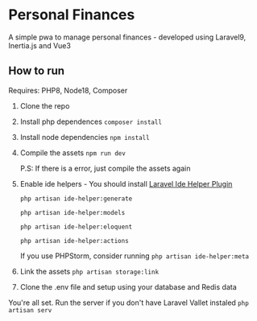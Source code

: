 # Personal Finances
A simple pwa to manage personal finances - developed using Laravel9, Inertia.js and Vue3

## How to run
Requires: PHP8, Node18, Composer

1. Clone the repo


2. Install php dependences
`composer install`


3. Install node dependencies 
`npm install`


4. Compile the assets
`npm run dev`

    P.S: If there is a error, just compile the assets again

5. Enable ide helpers - You should install [Laravel Ide Helper Plugin](https://marketplace.visualstudio.com/items?itemName=georgykurian.laravel-ide-helper&ssr=false#review-details)


    `php artisan ide-helper:generate`


    `php artisan ide-helper:models`


    `php artisan ide-helper:eloquent`
    
    `php artisan ide-helper:actions`

    If you use PHPStorm, consider running
    `php artisan ide-helper:meta`
6. Link the assets
    `php artisan storage:link`

7. Clone the .env file and setup using your database and Redis data

You're all set. Run the server if you don't have Laravel Vallet instaled
`php artisan serv`
